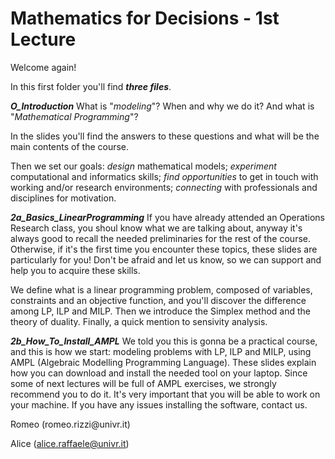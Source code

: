 # Mathematics for Decisions - 1st Lecture #

Welcome again!

In this first folder you'll find ___three files___.

___O_Introduction___
What is "_modeling_"? When and why we do it? And what is "_Mathematical Programming_"?

In the slides you'll find the answers to these questions and what will be the main contents of the course.

Then we set our goals: _design_ mathematical models; _experiment_ computational and informatics skills; _find opportunities_ to get in touch with working and/or research environments; _connecting_ with professionals and disciplines for motivation.

___2a_Basics_LinearProgramming___
If you have already attended an Operations Research class, you shoul know what we are talking about, anyway it's always good to recall the needed preliminaries for the rest of the course. Otherwise, if it's the first time you encounter these topics, these slides are particularly for you! Don't be afraid and let us know, so we can support and help you to acquire these skills.

We define what is a linear programming problem, composed of variables, constraints and an objective function, and you'll discover the difference among LP, ILP and MILP. Then we introduce the Simplex method and the theory of duality. Finally, a quick mention to sensivity analysis.

___2b_How_To_Install_AMPL___
We told you this is gonna be a practical course, and this is how we start: modeling problems with LP, ILP and MILP, using AMPL (Algebraic Modelling Programming Language). These slides explain how you can download and install the needed tool on your laptop. Since some of next lectures will be full of AMPL exercises, we strongly recommend you to do it. It's very important that you will be able to work on your machine. If you have any issues installing the software, contact us.


<p>Romeo (romeo.rizzi@univr.it)

Alice (alice.raffaele@univr.it)
</p>
